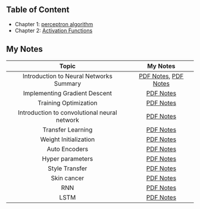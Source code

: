 ## Table of Content
* Chapter 1: [perceptron algorithm](https://github.com/NinaM31/DeepLearning-series/blob/main/1.%20Perceptron.ipynb) 
* Chapter 2: [Activation Functions](https://github.com/NinaM31/DeepLearning-series/blob/main/2.%20Activation%20Function.ipynb)

## My Notes
| Topic | My Notes |
|:-----:|:--------:|
| Introduction to Neural Networks Summary | [PDF Notes](https://github.com/NinaM31/DeepLearning-series/blob/main/PDF%20Notes/Introduction%20to%20Neural%20Network%20summary%20.pdf), [PDF Notes](https://github.com/NinaM31/DeepLearning-series/blob/main/PDF%20Notes/Introduction%20to%20Neural%20Networks.pdf) |
| Implementing Gradient Descent | [PDF Notes](https://github.com/NinaM31/DeepLearning-series/blob/main/PDF%20Notes/Implementing%20Gradient%20Descent.pdf) |
| Training Optimization | [PDF Notes](https://github.com/NinaM31/DeepLearning-series/blob/main/PDF%20Notes/Training%20Neural%20Networks%20.pdf) |
| Introduction to convolutional neural network | [PDF Notes](https://github.com/NinaM31/DeepLearning-series/blob/main/PDF%20Notes/CNN.pdf) |
| Transfer Learning | [PDF Notes](https://github.com/NinaM31/DeepLearning-series/blob/main/PDF%20Notes/Transfer%20learning.pdf) |
| Weight Initialization | [PDF Notes](https://github.com/NinaM31/DeepLearning-series/blob/main/PDF%20Notes/Weight%20Initialization%20.pdf) |
| Auto Encoders | [PDF Notes](https://github.com/NinaM31/DeepLearning-series/blob/main/PDF%20Notes/Auto%20encoders.pdf) |
| Hyper parameters | [PDF Notes](https://github.com/NinaM31/DeepLearning-series/blob/main/PDF%20Notes/Hyper%20parameters%20.pdf) |
| Style Transfer | [PDF Notes](https://github.com/NinaM31/DeepLearning-series/blob/main/PDF%20Notes/Style%20Transfer.pdf) |
| Skin cancer | [PDF Notes](https://github.com/NinaM31/DeepLearning-series/blob/main/PDF%20Notes/Skin%20cancer%20.pdf) |
| RNN | [PDF Notes](https://github.com/NinaM31/DeepLearning-series/blob/main/PDF%20Notes/RNN.pdf) |
| LSTM | [PDF Notes](https://github.com/NinaM31/DeepLearning-series/blob/main/PDF%20Notes/LSTM.pdf) |
